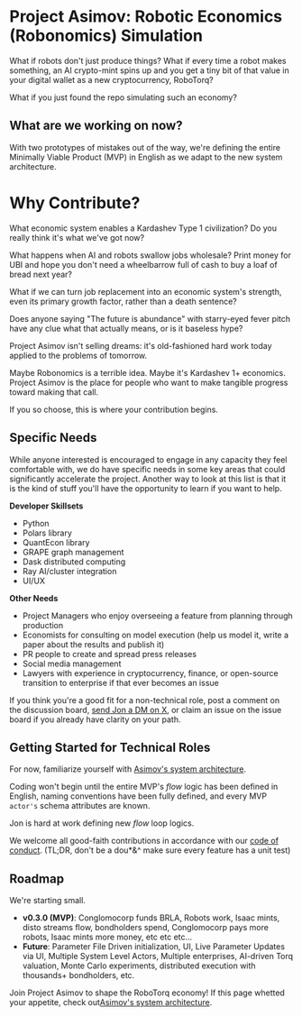 # Project Asimov: Robotic Economics (Robonomics) Simulation
What if robots don't just produce things? What if every time a robot makes something, an AI crypto-mint spins up and you get a tiny bit of that value in your digital wallet as a new cryptocurrency, RoboTorq?

What if you just found the repo simulating such an economy? 

## What are we working on now?
With two prototypes of mistakes out of the way, we're defining the entire Minimally Viable Product (MVP) in English as we adapt to the new system architecture.

# Why Contribute?
What economic system enables a Kardashev Type 1 civilization? Do you really think it's what we've got now?

What happens when AI and robots swallow jobs wholesale? Print money for UBI and hope you don't need a wheelbarrow full of cash to buy a loaf of bread next year?

What if we can turn job replacement into an economic system's strength, even its primary growth factor, rather than a death sentence?

Does anyone saying "The future is abundance" with starry-eyed fever pitch have any clue what that actually means, or is it baseless hype?

Project Asimov isn't selling dreams: it's old-fashioned hard work today applied to the problems of tomorrow.

Maybe Robonomics is a terrible idea. Maybe it's Kardashev 1+ economics. Project Asimov is the place for people who want to make tangible progress toward making that call.

If you so choose, this is where your contribution begins.

## Specific Needs
While anyone interested is encouraged to engage in any capacity they feel comfortable with, we do have specific needs in some key areas that could significantly accelerate the project. Another way to look at this list is that it is the kind of stuff you'll have the opportunity to learn if you want to help.

**Developer Skillsets**
  - Python
  - Polars library
  - QuantEcon library
  - GRAPE graph management
  - Dask distributed computing
  - Ray AI/cluster integration
  - UI/UX

**Other Needs**
  - Project Managers who enjoy overseeing a feature from planning through production
  - Economists for consulting on model execution (help us model it, write a paper about the results and publish it)
  - PR people to create and spread press releases
  - Social media management
  - Lawyers with experience in cryptocurrency, finance, or open-source transition to enterprise if that ever becomes an issue

If you think you're a good fit for a non-technical role, post a comment on the discussion board, [send Jon a DM on X](https://x.com/ProjectAsimov), or claim an issue on the issue board if you already have clarity on your path.

## Getting Started for Technical Roles
For now, familiarize yourself with [Asimov's system architecture](CONTRIBUTING.md).

Coding won't begin until the entire MVP's *flow* logic has been defined in English, naming conventions have been fully defined, and every MVP `actor's` schema attributes are known.

Jon is hard at work defining new *flow* loop logics.

We welcome all good-faith contributions in accordance with our [code of conduct](CODE_OF_CONDUCT.md). (TL;DR, don't be a dou*&^ make sure every feature has a unit test)

## Roadmap
We're starting small.
- **v0.3.0 (MVP)**: Conglomocorp funds BRLA, Robots work, Isaac mints, disto streams flow, bondholders spend, Conglomocorp pays more robots, Isaac mints more money, etc etc etc...
- **Future**: Parameter File Driven initialization, UI, Live Parameter Updates via UI, Multiple System Level Actors, Multiple enterprises, AI-driven Torq valuation, Monte Carlo experiments, distributed execution with thousands+ bondholders, etc.

Join Project Asimov to shape the RoboTorq economy! If this page whetted your appetite, check out[Asimov's system architecture](CONTRIBUTING.md).
